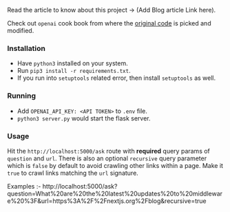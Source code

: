 Read the article to know about this project -> (Add Blog article Link here).

Check out `openai` cook book from where the [original code](https://github.com/openai/openai-cookbook/tree/main/solutions/web_crawl_Q%26A) is picked and modified.

### Installation
* Have `python3` installed on your system.
* Run `pip3 install -r requirements.txt`. 
* If you run into `setuptools` related error, then install `setuptools` as well. 

### Running
* Add `OPENAI_API_KEY: <API TOKEN>` to `.env` file.
* `python3 server.py` would start the flask server.

### Usage
Hit the `http://localhost:5000/ask` route with **required** query params of `question` and `url`. 
There is also an optional `recursive` query parameter which is `false` by default to avoid crawling other links within a page. Make it `true` 
to crawl links matching the `url` signature.

Examples :- 
http://localhost:5000/ask?question=What%20are%20the%20latest%20updates%20to%20middleware%20%3F&url=https%3A%2F%2Fnextjs.org%2Fblog&recursive=true
